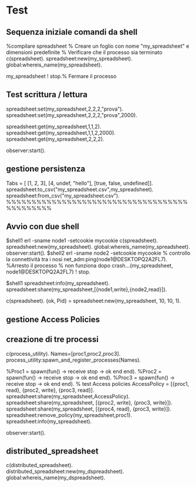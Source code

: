 # Test

## Sequenza iniziale comandi da shell

%compilare spreadsheet % Creare un foglio con nome "my_spreadsheet" e dimensioni predefinite % Verificare che il processo sia terminato
c(spreadsheet).
spreadsheet:new(my_spreadsheet).
global:whereis_name(my_spreadsheet).

my_spreadsheet ! stop.% Fermare il processo

## Test scrittura / lettura

spreadsheet:set(my_spreadsheet,2,2,2,"prova").
spreadsheet:set(my_spreadsheet,2,2,2,"prova",2000).

spreadsheet:get(my_spreadsheet,1,1,2).
spreadsheet:get(my_spreadsheet,1,1,2,2000).
spreadsheet:get(my_spreadsheet,2,2,2).

observer:start().

## gestione persistenza

Tabs = [    [1, 2, 3],    [4, undef, "hello"],    [true, false, undefined]].
spreadsheet:to_csv("my_spreadsheet.csv",my_spreadsheet).
spreadsheet:from_csv("my_spreadsheet.csv").
%%%%%%%%%%%%%%%%%%%%%%%%%%%%%%%%%%%%%%%%%%%%%

## Avvio con due shell

$shell1
erl -sname node1 -setcookie mycookie
c(spreadsheet).
spreadsheet:new(my_spreadsheet).
global:whereis_name(my_spreadsheet).
observer:start().
$shell2
erl -sname node2 -setcookie mycookie
% controllo la connettività tra i nosi
net_adm:ping(node1@DESKTOPQ2A2FL7).
%Arresto il processo
% non funziona dopo crash...{my_spreadsheet, node1@DESKTOPQ2A2FL7} ! stop.

$shell1
spreadsheet:info(my_spreadsheet).
spreadsheet:share(my_spreadsheet,[{node1,write},{node2,read}]).

c(spreadsheet).
{ok, Pid} = spreadsheet:new(my_spreadsheet, 10, 10, 1).

## gestione Access Policies

## creazione di tre processi

c(process_utility).
Names=[proc1,proc2,proc3].
process_utility:spawn_and_register_processes(Names).

%Proc1 = spawn(fun() -> receive stop -> ok end end).
%Proc2 = spawn(fun() -> receive stop -> ok end end).
%Proc3 = spawn(fun() -> receive stop -> ok end end).
% test Access policies
AccessPolicy = [{proc1, read}, {proc2, write}, {proc3, read}].
spreadsheet:share(my_spreadsheet,AccessPolicy).
spreadsheet:share(my_spreadsheet, [{proc2, write}, {proc3, write}]).
spreadsheet:share(my_spreadsheet, [{proc4, read}, {proc3, write}]).
spreadsheet:remove_policy(my_spreadsheet,proc1).
spreadsheet:info(my_spreadsheet).

observer:start().

## distributed_spreadsheet

c(distributed_spreadsheet).
distributed_spreadsheet:new(my_dspreadsheet).
global:whereis_name(my_dspreadsheet).


